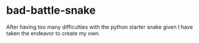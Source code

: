 # bad-battle-snake
After having too many difficulties with the python starter snake given I have taken the endeavor to create my own.
